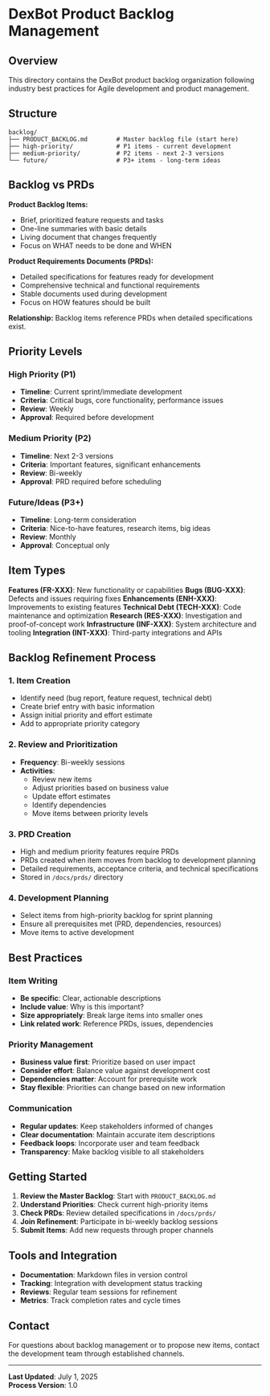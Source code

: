 # DexBot Product Backlog Management

## Overview

This directory contains the DexBot product backlog organization following industry best practices for Agile development and product management.

## Structure

```
backlog/
├── PRODUCT_BACKLOG.md        # Master backlog file (start here)
├── high-priority/            # P1 items - current development
├── medium-priority/          # P2 items - next 2-3 versions
└── future/                   # P3+ items - long-term ideas
```

## Backlog vs PRDs

**Product Backlog Items:**
- Brief, prioritized feature requests and tasks
- One-line summaries with basic details
- Living document that changes frequently
- Focus on WHAT needs to be done and WHEN

**Product Requirements Documents (PRDs):**
- Detailed specifications for features ready for development
- Comprehensive technical and functional requirements
- Stable documents used during development
- Focus on HOW features should be built

**Relationship:** Backlog items reference PRDs when detailed specifications exist.

## Priority Levels

### High Priority (P1)
- **Timeline**: Current sprint/immediate development
- **Criteria**: Critical bugs, core functionality, performance issues
- **Review**: Weekly
- **Approval**: Required before development

### Medium Priority (P2)
- **Timeline**: Next 2-3 versions
- **Criteria**: Important features, significant enhancements
- **Review**: Bi-weekly
- **Approval**: PRD required before scheduling

### Future/Ideas (P3+)
- **Timeline**: Long-term consideration
- **Criteria**: Nice-to-have features, research items, big ideas
- **Review**: Monthly
- **Approval**: Conceptual only

## Item Types

**Features (FR-XXX)**: New functionality or capabilities
**Bugs (BUG-XXX)**: Defects and issues requiring fixes
**Enhancements (ENH-XXX)**: Improvements to existing features
**Technical Debt (TECH-XXX)**: Code maintenance and optimization
**Research (RES-XXX)**: Investigation and proof-of-concept work
**Infrastructure (INF-XXX)**: System architecture and tooling
**Integration (INT-XXX)**: Third-party integrations and APIs

## Backlog Refinement Process

### 1. Item Creation
- Identify need (bug report, feature request, technical debt)
- Create brief entry with basic information
- Assign initial priority and effort estimate
- Add to appropriate priority category

### 2. Review and Prioritization
- **Frequency**: Bi-weekly sessions
- **Activities**: 
  - Review new items
  - Adjust priorities based on business value
  - Update effort estimates
  - Identify dependencies
  - Move items between priority levels

### 3. PRD Creation
- High and medium priority features require PRDs
- PRDs created when item moves from backlog to development planning
- Detailed requirements, acceptance criteria, and technical specifications
- Stored in `/docs/prds/` directory

### 4. Development Planning
- Select items from high-priority backlog for sprint planning
- Ensure all prerequisites met (PRD, dependencies, resources)
- Move items to active development

## Best Practices

### Item Writing
- **Be specific**: Clear, actionable descriptions
- **Include value**: Why is this important?
- **Size appropriately**: Break large items into smaller ones
- **Link related work**: Reference PRDs, issues, dependencies

### Priority Management
- **Business value first**: Prioritize based on user impact
- **Consider effort**: Balance value against development cost
- **Dependencies matter**: Account for prerequisite work
- **Stay flexible**: Priorities can change based on new information

### Communication
- **Regular updates**: Keep stakeholders informed of changes
- **Clear documentation**: Maintain accurate item descriptions
- **Feedback loops**: Incorporate user and team feedback
- **Transparency**: Make backlog visible to all stakeholders

## Getting Started

1. **Review the Master Backlog**: Start with `PRODUCT_BACKLOG.md`
2. **Understand Priorities**: Check current high-priority items
3. **Check PRDs**: Review detailed specifications in `/docs/prds/`
4. **Join Refinement**: Participate in bi-weekly backlog sessions
5. **Submit Items**: Add new requests through proper channels

## Tools and Integration

- **Documentation**: Markdown files in version control
- **Tracking**: Integration with development status tracking
- **Reviews**: Regular team sessions for refinement
- **Metrics**: Track completion rates and cycle times

## Contact

For questions about backlog management or to propose new items, contact the development team through established channels.

---

**Last Updated**: July 1, 2025  
**Process Version**: 1.0

